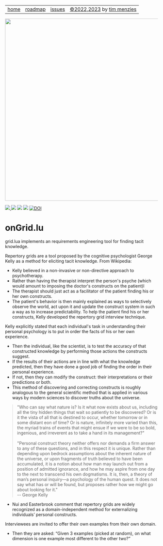 
<small><p>&nbsp;
<a name=top></a>
<table><tr> 
<td><a href="/README.md#top">home</a>
<td><a href="/ROADMAP.md">roadmap</a>
<td><a href="http:github.com/timm/tested/issues">issues</a>
<td> <a href="/LICENSE.md">&copy;2022,2023</a> by <a href="http://menzies.us">tim menzies</a>
</tr></table></small>
<img  align=center width=600 src="/docs/img/banner.png"></p>
<p> <img src="https://img.shields.io/badge/task-ai-blueviolet"><a
href="https://github.com/timm/tested/actions/workflows/tests.yml"> <img 
 src="https://github.com/timm/tested/actions/workflows/tests.yml/badge.svg"></a> <img 
 src="https://img.shields.io/badge/language-lua-orange"> <img 
 src="https://img.shields.io/badge/purpose-teaching-yellow"> <a 
 href="https://zenodo.org/badge/latestdoi/569981645"> <img 
 src="https://zenodo.org/badge/569981645.svg" alt="DOI"></a></p>

# onGrid.lu

grid.lua implements an requirements engineering tool for finding tacit knowledge.

Repertory grids are a tool proposed by the  cognitive psychologist George Kelly as a method for eliciting  tacit knowledge. From Wikipedia:

- Kelly believed in a non-invasive or non-directive approach to psychotherapy.
- Rather than having the therapist interpret the person's psyche (which would amount to imposing the doctor's constructs on the patient)l
- The therapist should just act as a facilitator of the patient finding his or her own constructs. 
- The patient's behavior is then mainly explained as ways to selectively observe the world, act upon it and update the construct system in such a way as to increase predictability. 
To help the patient find his or her constructs, Kelly developed the repertory grid interview technique.

Kelly explicitly stated that each individual's task in understanding their personal psychology is to put in order the facts of his or her own experience. 
- Then the individual, like the scientist, is to test the accuracy of that constructed knowledge by performing those actions the constructs suggest. 
- If the results of their actions are in line with what the knowledge predicted, then they have done a good job of finding the order in their personal experience. 
- If not, then they can modify the construct: their interpretations or their predictions or both. 
- This method of discovering and correcting constructs is roughly analogous to the general scientific method that is applied in various ways by 
   modern sciences to discover truths about the universe.

> "Who can say what nature is? Is it what now exists about us, including all the tiny hidden
things that wait so patiently to be discovered? Or is it the vista of all that is destined to occur,
whether tomorrow or in some distant eon of time? Or is nature, infinitely more varied than this,
the myriad trains of events that might ensue if we were to be so bold, ingenious, and irreverent
as to take a hand in its management?"<br>&nbsp;<br>
"Personal construct theory neither offers nor demands a firm answer to any of these questions, and in this respect it is unique. Rather than depending upon bedrock assumptions about
the inherent nature of the universe, or upon fragments of truth believed to have been accumulated, it is a notion about how man may launch out from a position of admitted ignorance, and
how he may aspire from one day to the next to transcend his own dogmatisms. It is, then, a
theory of man’s personal inquiry—a psychology of the human quest. It does not say what has
or will be found, but proposes rather how we might go about looking for it."    
-- George Kelly


- Nui and Easterbrook comment that repertory grids are widely recognized as a domain-independent method for externalizing individuals’ personal constructs. 

Interviewees are invited to offer their own examples from their own domain. 
- Then they are asked: “Given 3 examples (picked at random), on what dimension is one example most different to the other two?”   

[^easter07]: N. Niu and S. Easterbrook, 
  ["So, You Think You Know Others' Goals? A Repertory Grid Study,"](https://homepages.uc.edu/~niunn/papers/SW07.pdf)
   in IEEE Software, vol. 24, no. 2, pp. 53-61, March-April 2007, doi: 10.1109/MS.2007.52.

[^kelly]: Kelly, George A. ["A brief introduction to personal construct theory."](https://www.aippc.it/wp-content/uploads/2019/04/2017.01.003.025.pdf)
    Perspectives in personal construct theory 1 (1970): 29.
